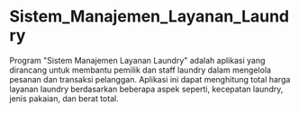 # Sistem_Manajemen_Layanan_Laundry
Program "Sistem Manajemen Layanan Laundry" adalah aplikasi yang dirancang untuk membantu pemilik dan staff laundry dalam mengelola pesanan dan transaksi pelanggan. Aplikasi ini dapat menghitung total harga layanan laundry berdasarkan beberapa aspek seperti, kecepatan laundry, jenis pakaian, dan berat total.
